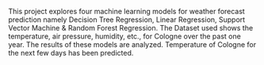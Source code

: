 This project explores four machine learning models for weather forecast prediction namely Decision Tree Regression, Linear Regression, Support Vector Machine & Random Forest Regression. The Dataset used shows the temperature, air pressure, humidity, etc., for Cologne over the past one year. The results of these models are analyzed. Temperature of Cologne for the next few days has been predicted. 
